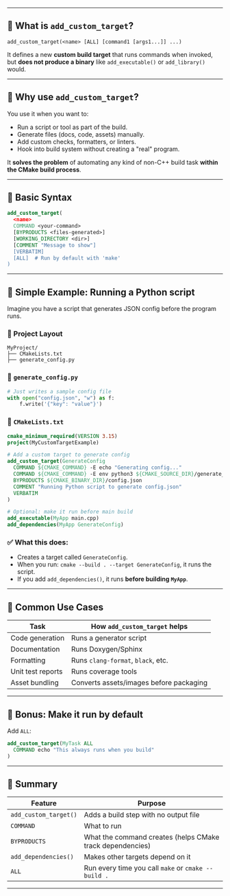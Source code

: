 
---

## 🔹 What is `add_custom_target`?

`add_custom_target(<name> [ALL] [command1 [args1...]] ...)`

It defines a new **custom build target** that runs commands when invoked, but **does not produce a binary** like `add_executable()` or `add_library()` would.

---

## 🔹 Why use `add_custom_target`?

You use it when you want to:
- Run a script or tool as part of the build.
- Generate files (docs, code, assets) manually.
- Add custom checks, formatters, or linters.
- Hook into build system without creating a "real" program.

It **solves the problem** of automating any kind of non-C++ build task **within the CMake build process**.

---

## 🔹 Basic Syntax

```cmake
add_custom_target(
  <name>
  COMMAND <your-command>
  [BYPRODUCTS <files-generated>]
  [WORKING_DIRECTORY <dir>]
  [COMMENT "Message to show"]
  [VERBATIM]
  [ALL]  # Run by default with 'make'
)
```

---

## 🔹 Simple Example: Running a Python script

Imagine you have a script that generates JSON config before the program runs.

### 📁 Project Layout
```
MyProject/
├── CMakeLists.txt
├── generate_config.py
```

### 📄 `generate_config.py`
```python
# Just writes a sample config file
with open("config.json", "w") as f:
    f.write('{"key": "value"}')
```

### 📄 `CMakeLists.txt`
```cmake
cmake_minimum_required(VERSION 3.15)
project(MyCustomTargetExample)

# Add a custom target to generate config
add_custom_target(GenerateConfig
  COMMAND ${CMAKE_COMMAND} -E echo "Generating config..."
  COMMAND ${CMAKE_COMMAND} -E env python3 ${CMAKE_SOURCE_DIR}/generate_config.py
  BYPRODUCTS ${CMAKE_BINARY_DIR}/config.json
  COMMENT "Running Python script to generate config.json"
  VERBATIM
)

# Optional: make it run before main build
add_executable(MyApp main.cpp)
add_dependencies(MyApp GenerateConfig)
```

### ✅ What this does:
- Creates a target called `GenerateConfig`.
- When you run: `cmake --build . --target GenerateConfig`, it runs the script.
- If you add `add_dependencies()`, it runs **before building `MyApp`**.

---

## 🔹 Common Use Cases

| Task | How `add_custom_target` helps |
|------|-------------------------------|
| Code generation | Runs a generator script |
| Documentation | Runs Doxygen/Sphinx |
| Formatting | Runs `clang-format`, `black`, etc. |
| Unit test reports | Runs coverage tools |
| Asset bundling | Converts assets/images before packaging |

---

## 🔹 Bonus: Make it run by default

Add `ALL`:
```cmake
add_custom_target(MyTask ALL
  COMMAND echo "This always runs when you build"
)
```

---

## 🔹 Summary

| Feature | Purpose |
|--------|---------|
| `add_custom_target()` | Adds a build step with no output file |
| `COMMAND` | What to run |
| `BYPRODUCTS` | What the command creates (helps CMake track dependencies) |
| `add_dependencies()` | Makes other targets depend on it |
| `ALL` | Run every time you call `make` or `cmake --build .` |

---
